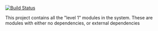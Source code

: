 [![Build Status](http://www.ifu-lobuntu.org:8080/job/pavanecce-common/badge/icon)](http://www.ifu-lobuntu.org:8080/job/pavanecce-common/)

This project contains all the "level 1" modules in the system. These are modules with either no dependencies, 
or external dependencies
